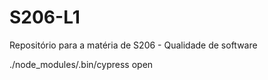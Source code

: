 # S206-L1
Repositório para a matéria de S206 - Qualidade de software

./node_modules/.bin/cypress open